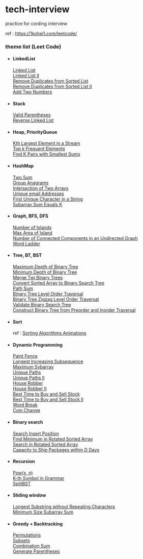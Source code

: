 # tech-interview
practice for cording interview

ref : https://1kohei1.com/leetcode/

### theme list (Leet Code)
- #### LinkedList
    [Linked List](https://leetcode.com/problems/linked-list-cycle/)  
    [Linked List II](https://leetcode.com/problems/linked-list-cycle-ii/)  
    [Remove Duplicates from Sorted List](https://leetcode.com/problems/remove-duplicates-from-sorted-list/)  
    [Remove Duplicates from Sorted List II](https://leetcode.com/problems/remove-duplicates-from-sorted-list-ii/)   
    [Add Two Numbers](https://leetcode.com/problems/add-two-numbers/)  

- #### Stack
    [Valid Parentheses](https://leetcode.com/problems/valid-parentheses/)   
    [Reverse Linked List](https://leetcode.com/problems/reverse-linked-list/)   

- #### Heap, PriorityQueue
    [Kth Largest Element in a Stream](https://leetcode.com/problems/kth-largest-element-in-a-stream/)  
    [Top k Frequent Elements](https://leetcode.com/problems/top-k-frequent-elements/)  
    [Find K Pairs with Smallest Sums](https://leetcode.com/problems/find-k-pairs-with-smallest-sums/)  
    
- #### HashMap
    [Two Sum](https://leetcode.com/problems/two-sum/)  
    [Group Anagrams](https://leetcode.com/problems/group-anagrams/)  
    [Intersection of Two Arrays](https://leetcode.com/problems/intersection-of-two-arrays/)  
    [Unique email Addresses](https://leetcode.com/problems/unique-email-addresses/)  
    [First Unique Character in a String](https://leetcode.com/problems/first-unique-character-in-a-string/)  
    [Subarray Sum Equals K](https://leetcode.com/problems/subarray-sum-equals-k/)  

- #### Graph, BFS, DFS
    [Number of Islands](https://leetcode.com/problems/number-of-islands/)  
    [Max Area of Island](https://leetcode.com/problems/max-area-of-island/)   
    [Number of Connected Components in an Undirected Graph](https://leetcode.com/problems/number-of-connected-components-in-an-undirected-graph/)  
    [Word Ladder](https://leetcode.com/problems/word-ladder/)  

- #### Tree, BT, BST
    [Maximum Depth of Binary Tree](https://leetcode.com/problems/maximum-depth-of-binary-tree/)  
    [Minimum Depth of Binary Tree](https://leetcode.com/problems/minimum-depth-of-binary-tree/)  
    [Merge Twi Binary Trees](https://leetcode.com/problems/merge-two-binary-trees/)  
    [Convert Sorted Array to Binary Search Tree](https://leetcode.com/problems/convert-sorted-array-to-binary-search-tree/)  
    [Path Sum](https://leetcode.com/problems/path-sum/)  
    [Binary Tree Level Order Traversal](https://leetcode.com/problems/binary-tree-level-order-traversal/)  
    [Binary Tree Zigzag Level Order Traversal](https://leetcode.com/problems/binary-tree-zigzag-level-order-traversal/)  
    [Validate Binary Search Tree](https://leetcode.com/problems/validate-binary-search-tree/)  
    [Construct Binary Tree from Preorder and Inorder Traversal](https://leetcode.com/problems/construct-binary-tree-from-preorder-and-inorder-traversal/)  
    
- #### Sort
    ref : [Sorting Algorithms Animations](https://www.toptal.com/developers/sorting-algorithms)  

- #### Dynamic Programming
    [Paint Fence](https://leetcode.com/problems/paint-fence/)  
    [Longest Increasing Subsequence](https://leetcode.com/problems/longest-increasing-subsequence/)  
    [Maximum Sybarray](https://leetcode.com/problems/maximum-subarray/)  
    [Unique Paths](https://leetcode.com/problems/unique-paths/)  
    [Unique Paths II](https://leetcode.com/problems/unique-paths-ii/)   
    [House Robber](https://leetcode.com/problems/house-robber/)  
    [House Robber II](https://leetcode.com/problems/house-robber-ii/)   
    [Best Time to Buy and Sell Stock](https://leetcode.com/problems/best-time-to-buy-and-sell-stock/)  
    [Best Time to Buy and Sell Stock II](https://leetcode.com/problems/best-time-to-buy-and-sell-stock-ii/)   
    [Word Break](https://leetcode.com/problems/word-break/)  
    [Coin Change](https://leetcode.com/problems/coin-change/)   

- #### Binary search
    [Search Insert Position](https://leetcode.com/problems/search-insert-position/)  
    [Find Minimum in Rotated Sorted Array](https://leetcode.com/problems/find-minimum-in-rotated-sorted-array/)  
    [Search in Rotated Sorted Array](https://leetcode.com/problems/search-in-rotated-sorted-array/)  
    [Capacity to Ship Packages within D Days](https://leetcode.com/problems/capacity-to-ship-packages-within-d-days/)  

- #### Recursion
    [Pow(x, n)](https://leetcode.com/problems/powx-n/)  
    [K-th Symbol in Grammar](https://leetcode.com/problems/k-th-symbol-in-grammar/)  
    [SplitBST](https://leetcode.com/problems/split-bst/)  

- #### Sliding window
    [Longest Substring without Repeating Characters](https://leetcode.com/problems/longest-substring-without-repeating-characters/)  
    [Minimum Size Subarray Sum](https://leetcode.com/problems/minimum-size-subarray-sum/)  

- #### Greedy + Backtracking
    [Permutations](https://leetcode.com/problems/permutations/)  
    [Subsets](https://leetcode.com/problems/subsets/)  
    [Combination Sum](https://leetcode.com/problems/combination-sum/)  
    [Generate Parentheses](https://leetcode.com/problems/generate-parentheses/)  


